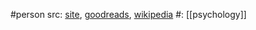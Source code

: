 #person 
src: [site](https://www.maryannewolf.com), [goodreads](https://www.goodreads.com/author/show/167825), [wikipedia](https://en.wikipedia.org/wiki/Maryanne_Wolf) 
#: [[psychology]] 


